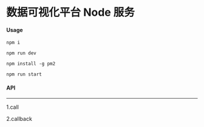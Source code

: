 # 数据可视化平台 Node 服务

#### Usage

`npm i`

`npm run dev`

`npm install -g pm2`

`npm run start`

#### API

---

1.call

2.callback
